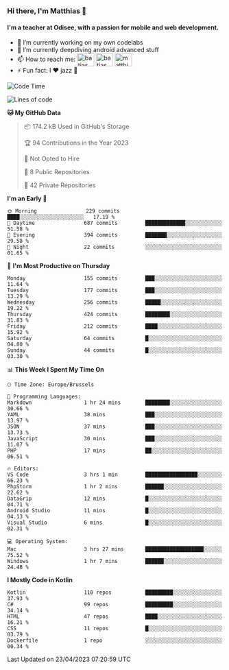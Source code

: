 ### Hi there, I'm Matthias 👋

#### I'm a teacher at Odisee, with a passion for mobile and web development.

- 🔭 I’m currently working on my own codelabs
- 🌱 I’m currently deepdiving android advanced stuff
- 📫 How to reach me: <a href="https://dev.to/batjas" target="_blank"><img align="center" src="https://raw.githubusercontent.com/rahuldkjain/github-profile-readme-generator/master/src/images/icons/Social/devto.svg" alt="batjas" height="30" width="40" /></a>
<a href="https://twitter.com/batjas" target="_blank"><img align="center" src="https://raw.githubusercontent.com/rahuldkjain/github-profile-readme-generator/master/src/images/icons/Social/twitter.svg" alt="batjas" height="30" width="40" /></a>
<a href="https://linkedin.com/in/matthiasdruwé" target="_blank"><img align="center" src="https://raw.githubusercontent.com/rahuldkjain/github-profile-readme-generator/master/src/images/icons/Social/linked-in-alt.svg" alt="matthiasdruwé" height="30" width="40" /></a>
- ⚡ Fun fact: I ❤ jazz 🎷


<!--START_SECTION:waka-->
![Code Time](http://img.shields.io/badge/Code%20Time-700%20hrs%2053%20mins-blue)

![Lines of code](https://img.shields.io/badge/From%20Hello%20World%20I%27ve%20Written-1.3%20million%20lines%20of%20code-blue)

**🐱 My GitHub Data** 

> 📦 174.2 kB Used in GitHub's Storage 
 > 
> 🏆 94 Contributions in the Year 2023
 > 
> 🚫 Not Opted to Hire
 > 
> 📜 8 Public Repositories 
 > 
> 🔑 42 Private Repositories 
 > 
**I'm an Early 🐤** 

```text
🌞 Morning                229 commits         ████░░░░░░░░░░░░░░░░░░░░░   17.19 % 
🌆 Daytime                687 commits         █████████████░░░░░░░░░░░░   51.58 % 
🌃 Evening                394 commits         ███████░░░░░░░░░░░░░░░░░░   29.58 % 
🌙 Night                  22 commits          ░░░░░░░░░░░░░░░░░░░░░░░░░   01.65 % 
```
📅 **I'm Most Productive on Thursday** 

```text
Monday                   155 commits         ███░░░░░░░░░░░░░░░░░░░░░░   11.64 % 
Tuesday                  177 commits         ███░░░░░░░░░░░░░░░░░░░░░░   13.29 % 
Wednesday                256 commits         █████░░░░░░░░░░░░░░░░░░░░   19.22 % 
Thursday                 424 commits         ████████░░░░░░░░░░░░░░░░░   31.83 % 
Friday                   212 commits         ████░░░░░░░░░░░░░░░░░░░░░   15.92 % 
Saturday                 64 commits          █░░░░░░░░░░░░░░░░░░░░░░░░   04.80 % 
Sunday                   44 commits          █░░░░░░░░░░░░░░░░░░░░░░░░   03.30 % 
```


📊 **This Week I Spent My Time On** 

```text
🕑︎ Time Zone: Europe/Brussels

💬 Programming Languages: 
Markdown                 1 hr 24 mins        ████████░░░░░░░░░░░░░░░░░   30.66 % 
YAML                     38 mins             ███░░░░░░░░░░░░░░░░░░░░░░   13.97 % 
JSON                     37 mins             ███░░░░░░░░░░░░░░░░░░░░░░   13.73 % 
JavaScript               30 mins             ███░░░░░░░░░░░░░░░░░░░░░░   11.07 % 
PHP                      17 mins             ██░░░░░░░░░░░░░░░░░░░░░░░   06.51 % 

🔥 Editors: 
VS Code                  3 hrs 1 min         █████████████████░░░░░░░░   66.23 % 
PhpStorm                 1 hr 2 mins         ██████░░░░░░░░░░░░░░░░░░░   22.62 % 
DataGrip                 12 mins             █░░░░░░░░░░░░░░░░░░░░░░░░   04.71 % 
Android Studio           11 mins             █░░░░░░░░░░░░░░░░░░░░░░░░   04.13 % 
Visual Studio            6 mins              █░░░░░░░░░░░░░░░░░░░░░░░░   02.31 % 

💻 Operating System: 
Mac                      3 hrs 27 mins       ███████████████████░░░░░░   75.52 % 
Windows                  1 hr 7 mins         ██████░░░░░░░░░░░░░░░░░░░   24.48 % 
```

**I Mostly Code in Kotlin** 

```text
Kotlin                   110 repos           █████████░░░░░░░░░░░░░░░░   37.93 % 
C#                       99 repos            █████████░░░░░░░░░░░░░░░░   34.14 % 
HTML                     47 repos            ████░░░░░░░░░░░░░░░░░░░░░   16.21 % 
CSS                      11 repos            █░░░░░░░░░░░░░░░░░░░░░░░░   03.79 % 
Dockerfile               1 repo              ░░░░░░░░░░░░░░░░░░░░░░░░░   00.34 % 
```




 Last Updated on 23/04/2023 07:20:59 UTC
<!--END_SECTION:waka-->
